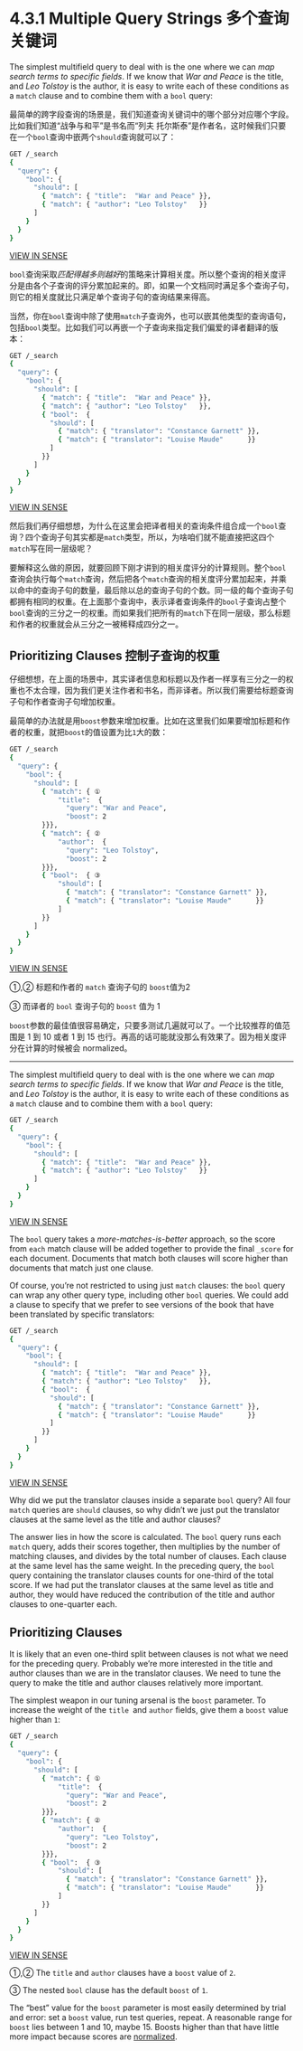 # 4.3.1 Multiple Query Strings 多个查询关键词

The simplest multifield query to deal with is the one where we can *map search terms to specific fields*. If we know that *War and Peace* is the title, and *Leo Tolstoy* is the author, it is easy to write each of these conditions as a `match` clause and to combine them with a `bool` query:

最简单的跨字段查询的场景是，我们知道查询关键词中的哪个部分对应哪个字段。比如我们知道“战争与和平”是书名而“列夫 托尔斯泰”是作者名，这时候我们只要在一个`bool`查询中嵌两个`should`查询就可以了：

```bash
GET /_search
{
  "query": {
    "bool": {
      "should": [
        { "match": { "title":  "War and Peace" }},
        { "match": { "author": "Leo Tolstoy"   }}
      ]
    }
  }
}
```

[VIEW IN SENSE](http://localhost:5601/app/sense/?load_from=https://www.elastic.co/guide/en/elasticsearch/guide/current/snippets/110_Multi_Field_Search/05_Multiple_query_strings.json)

`bool`查询采取*匹配得越多则越好*的策略来计算相关度。所以整个查询的相关度评分是由各个子查询的评分累加起来的。即，如果一个文档同时满足多个查询子句，则它的相关度就比只满足单个查询子句的查询结果来得高。

当然，你在`bool`查询中除了使用`match`子查询外，也可以嵌其他类型的查询语句，包括`bool`类型。比如我们可以再嵌一个子查询来指定我们偏爱的译者翻译的版本：

```bash
GET /_search
{
  "query": {
    "bool": {
      "should": [
        { "match": { "title":  "War and Peace" }},
        { "match": { "author": "Leo Tolstoy"   }},
        { "bool":  {
          "should": [
            { "match": { "translator": "Constance Garnett" }},
            { "match": { "translator": "Louise Maude"      }}
          ]
        }}
      ]
    }
  }
}
```

[VIEW IN SENSE](http://localhost:5601/app/sense/?load_from=https://www.elastic.co/guide/en/elasticsearch/guide/current/snippets/110_Multi_Field_Search/05_Multiple_query_strings.json)

然后我们再仔细想想，为什么在这里会把译者相关的查询条件组合成一个`bool`查询？四个查询子句其实都是`match`类型，所以，为啥咱们就不能直接把这四个`match`写在同一层级呢？

要解释这么做的原因，就要回顾下刚才讲到的相关度评分的计算规则。整个`bool`查询会执行每个`match`查询，然后把各个`match`查询的相关度评分累加起来，并乘以命中的查询子句的数量，最后除以总的查询子句的个数。同一级的每个查询子句都拥有相同的权重。在上面那个查询中，表示译者查询条件的`bool`子查询占整个`bool`查询的三分之一的权重。而如果我们把所有的`match`下在同一层级，那么标题和作者的权重就会从三分之一被稀释成四分之一。

## Prioritizing Clauses 控制子查询的权重

仔细想想，在上面的场景中，其实译者信息和标题以及作者一样享有三分之一的权重也不太合理，因为我们更关注作者和书名，而非译者。所以我们需要给标题查询子句和作者查询子句增加权重。

最简单的办法就是用`boost`参数来增加权重。比如在这里我们如果要增加标题和作者的权重，就把`boost`的值设置为比`1`大的数：

```bash
GET /_search
{
  "query": {
    "bool": {
      "should": [
        { "match": { ①
            "title":  {
              "query": "War and Peace",
              "boost": 2
        }}},
        { "match": { ②
            "author":  {
              "query": "Leo Tolstoy",
              "boost": 2
        }}},
        { "bool":  { ③
            "should": [
              { "match": { "translator": "Constance Garnett" }},
              { "match": { "translator": "Louise Maude"      }}
            ]
        }}
      ]
    }
  }
}
```

[VIEW IN SENSE](http://localhost:5601/app/sense/?load_from=https://www.elastic.co/guide/en/elasticsearch/guide/current/snippets/110_Multi_Field_Search/05_Multiple_query_strings.json)
 

①,② 标题和作者的 `match` 查询子句的 `boost`值为2

③ 而译者的 `bool` 查询子句的 `boost` 值为 1

`boost`参数的最佳值很容易确定，只要多测试几遍就可以了。一个比较推荐的值范围是 1 到 10 或者 1 到 15 也行。再高的话可能就没那么有效果了。因为相关度评分在计算的时候被会 normalized。

***

The simplest multifield query to deal with is the one where we can *map search terms to specific fields*. If we know that *War and Peace* is the title, and *Leo Tolstoy* is the author, it is easy to write each of these conditions as a `match` clause and to combine them with a `bool` query:

```bash
GET /_search
{
  "query": {
    "bool": {
      "should": [
        { "match": { "title":  "War and Peace" }},
        { "match": { "author": "Leo Tolstoy"   }}
      ]
    }
  }
}
```

[VIEW IN SENSE](http://localhost:5601/app/sense/?load_from=https://www.elastic.co/guide/en/elasticsearch/guide/current/snippets/110_Multi_Field_Search/05_Multiple_query_strings.json)

The `bool` query takes a *more-matches-is-better* approach, so the score from `each` match clause will be added together to provide the final `_score` for each document. Documents that match both clauses will score higher than documents that match just one clause.

Of course, you’re not restricted to using just `match` clauses: the `bool` query can wrap any other query type, including other `bool` queries. We could add a clause to specify that we prefer to see versions of the book that have been translated by specific translators:

```bash
GET /_search
{
  "query": {
    "bool": {
      "should": [
        { "match": { "title":  "War and Peace" }},
        { "match": { "author": "Leo Tolstoy"   }},
        { "bool":  {
          "should": [
            { "match": { "translator": "Constance Garnett" }},
            { "match": { "translator": "Louise Maude"      }}
          ]
        }}
      ]
    }
  }
}
```

[VIEW IN SENSE](http://localhost:5601/app/sense/?load_from=https://www.elastic.co/guide/en/elasticsearch/guide/current/snippets/110_Multi_Field_Search/05_Multiple_query_strings.json)

Why did we put the translator clauses inside a separate `bool` query? All four `match` queries are `should` clauses, so why didn’t we just put the translator clauses at the same level as the title and author clauses?

The answer lies in how the score is calculated. The `bool` query runs each `match` query, adds their scores together, then multiplies by the number of matching clauses, and divides by the total number of clauses. Each clause at the same level has the same weight. In the preceding query, the `bool` query containing the translator clauses counts for one-third of the total score. If we had put the translator clauses at the same level as title and author, they would have reduced the contribution of the title and author clauses to one-quarter each.

## Prioritizing Clauses
It is likely that an even one-third split between clauses is not what we need for the preceding query. Probably we’re more interested in the title and author clauses than we are in the translator clauses. We need to tune the query to make the title and author clauses relatively more important.

The simplest weapon in our tuning arsenal is the `boost` parameter. To increase the weight of the `title `and `author` fields, give them a `boost` value higher than `1`:

```bash
GET /_search
{
  "query": {
    "bool": {
      "should": [
        { "match": { ①
            "title":  {
              "query": "War and Peace",
              "boost": 2
        }}},
        { "match": { ②
            "author":  {
              "query": "Leo Tolstoy",
              "boost": 2
        }}},
        { "bool":  { ③
            "should": [
              { "match": { "translator": "Constance Garnett" }},
              { "match": { "translator": "Louise Maude"      }}
            ]
        }}
      ]
    }
  }
}
```

[VIEW IN SENSE](http://localhost:5601/app/sense/?load_from=https://www.elastic.co/guide/en/elasticsearch/guide/current/snippets/110_Multi_Field_Search/05_Multiple_query_strings.json)
 

①,② The `title` and `author` clauses have a `boost` value of `2`.

③ The nested `bool` clause has the default `boost` of `1`.

The “best” value for the `boost` parameter is most easily determined by trial and error: set a `boost` value, run test queries, repeat. A reasonable range for `boost` lies between 1 and 10, maybe 15. Boosts higher than that have little more impact because scores are [normalized](https://www.elastic.co/guide/en/elasticsearch/guide/current/_boosting_query_clauses.html#boost-normalization).